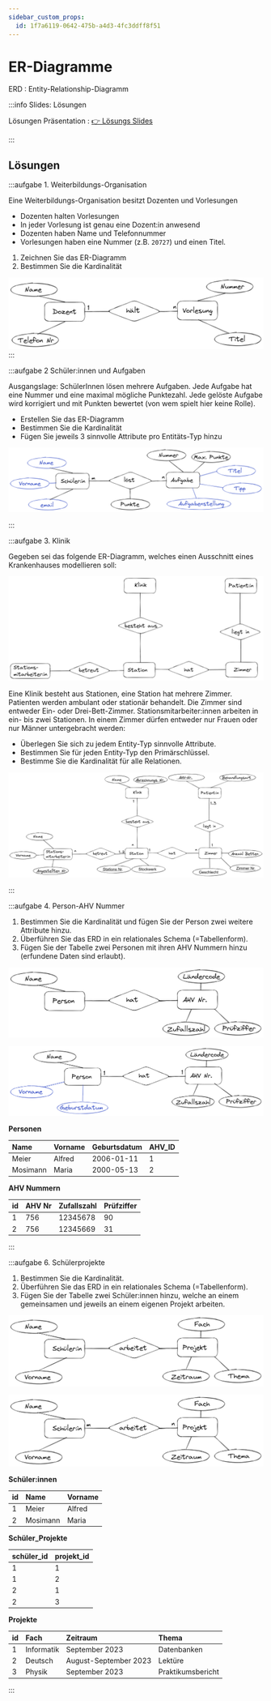 ```yaml
---
sidebar_custom_props:
  id: 1f7a6119-0642-475b-a4d3-4fc3ddff8f51
---
```


# ER-Diagramme

ERD
: Entity-Relationship-Diagramm

:::info Slides: Lösungen
<Solution webKey="3b69caa5-6e11-4def-8e07-3dcc64d730ea">

Lösungen Präsentation
: [👉 Lösungs Slides](pathname:///p/Datenbanken/ERD/slides.html)

</Solution>
:::

## Lösungen

:::aufgabe 1. Weiterbildungs-Organisation
<Answer type="state" webKey="d65644f3-e369-4afe-b620-a14ea482f824" />

Eine Weiterbildungs-Organisation besitzt Dozenten und Vorlesungen
- Dozenten halten Vorlesungen
- In jeder Vorlesung ist genau eine Dozent:in anwesend
- Dozenten haben Name und Telefonnummer
- Vorlesungen haben eine Nummer (z.B. `20727`) und einen Titel.

1. Zeichnen Sie das ER-Diagramm
2. Bestimmen Sie die Kardinalität

<Answer type="text" webKey="5487f817-039d-45ab-a66e-06dde2143015" />

<Solution webKey="ca1207f4-41b2-4a69-94d7-2641b2ea653b">

![](images/01-dozenten-vorlesungen.png)
</Solution>
:::

:::aufgabe 2 Schüler:innen und Aufgaben
<Answer type="state" webKey="034f4caf-4e4e-42e9-a16f-b3d3d5e59980" />

Ausgangslage: SchülerInnen lösen mehrere Aufgaben. Jede Aufgabe hat eine Nummer und eine maximal mögliche Punktezahl. Jede gelöste Aufgabe wird korrigiert und mit Punkten bewertet (von wem spielt hier keine Rolle).
- Erstellen Sie das ER-Diagramm
- Bestimmen Sie die Kardinalität
- Fügen Sie jeweils 3 sinnvolle Attribute pro Entitäts-Typ hinzu

<Answer type="text" webKey="6d54fa27-38cf-4c3c-8d07-a3e356f65f25" />
<Solution webKey="ca1207f4-41b2-4a69-94d7-2641b2ea653b">

![](images/02-schueler-aufgabe.png)
</Solution>

:::

:::aufgabe 3. Klinik
<Answer type="state" webKey="c28936ce-60e2-49cf-93fa-6ec11852e669" />

Gegeben sei das folgende ER-Diagramm, welches einen Ausschnitt eines Krankenhauses modellieren soll:


![](images/03-klinik.png)

Eine Klinik besteht aus Stationen, eine Station hat mehrere Zimmer. Patienten werden ambulant oder stationär behandelt. Die Zimmer sind entweder Ein- oder Drei-Bett-Zimmer. Stationsmitarbeiter:innen arbeiten in ein- bis zwei Stationen. In einem Zimmer dürfen entweder nur Frauen oder nur Männer untergebracht werden:
- Überlegen Sie sich zu jedem Entity-Typ sinnvolle Attribute.
- Bestimmen Sie für jeden Entity-Typ den Primärschlüssel.
- Bestimme Sie die Kardinalität für alle Relationen.


<Solution webKey="ca1207f4-41b2-4a69-94d7-2641b2ea653b">

![](images/03-klinik-lsg.png)
</Solution>

:::

:::aufgabe 4. Person-AHV Nummer
<Answer type="state" webKey="e09f6820-e870-45f4-8913-b008b341d7bc" />

1. Bestimmen Sie die Kardinalität und fügen Sie der Person zwei weitere Attribute hinzu.
2. Überführen Sie das ERD in ein relationales Schema (=Tabellenform).
3. Fügen Sie der Tabelle zwei Personen mit ihren AHV Nummern hinzu (erfundene Daten sind erlaubt).


![](images/04-person-ahv.png)

<Solution webKey="ca1207f4-41b2-4a69-94d7-2641b2ea653b" className="slim compact left">

![](images/04-person-ahv-lsg.png)

__Personen__

| Name     | Vorname | Geburtsdatum | AHV_ID |
|:---------|:--------|:-------------|:-------|
| Meier    | Alfred  | 2006-01-11   | 1      |
| Mosimann | Maria   | 2000-05-13   | 2      |

__AHV Nummern__

| id | AHV Nr | Zufallszahl | Prüfziffer |
|:---|:-------|:------------|:-----------|
| 1  | 756    | 12345678    | 90         |
| 2  | 756    | 12345669    | 31         |


</Solution>
:::

:::aufgabe 6. Schülerprojekte
<Answer type="state" webKey="e09f6820-e870-45f4-8913-b008b341d7bc" />

1. Bestimmen Sie die Kardinalität.
2. Überführen Sie das ERD in ein relationales Schema (=Tabellenform).
3. Fügen Sie der Tabelle zwei Schüler:innen hinzu, welche an einem gemeinsamen und jeweils an einem eigenen Projekt arbeiten.


![](images/06-schueler-projekte.png)

<Solution webKey="199dfa13-dee1-4057-ab4e-2006e710fe17" className="slim compact left">

![](images/06-schueler-projekte-lsg.png)

__Schüler:innen__

| id | Name     | Vorname |
|:---|:---------|:--------|
| 1  | Meier    | Alfred  |
| 2  | Mosimann | Maria   |

__Schüler_Projekte__

| schüler_id | projekt_id |
|:-----------|:-----------|
| 1          | 1          |
| 1          | 2          |
| 2          | 1          |
| 2          | 3          |

__Projekte__

| id | Fach       | Zeitraum              | Thema             |
|:---|:-----------|:----------------------|:------------------|
| 1  | Informatik | September 2023        | Datenbanken       |
| 2  | Deutsch    | August-September 2023 | Lektüre           |
| 3  | Physik     | September 2023        | Praktikumsbericht |


</Solution>
:::